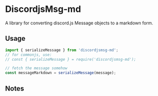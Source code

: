 # DiscordjsMsg-md
A library for converting discord.js Message objects to a markdown form.

## Usage
```js
import { serializeMessage } from 'discordjsmsg-md';
// for commonjs, use:
// const { serializeMessage } = require('discordjsmsg-md');

// fetch the message somehow
const messageMarkdown = serializeMessage(message);
```

## Notes


